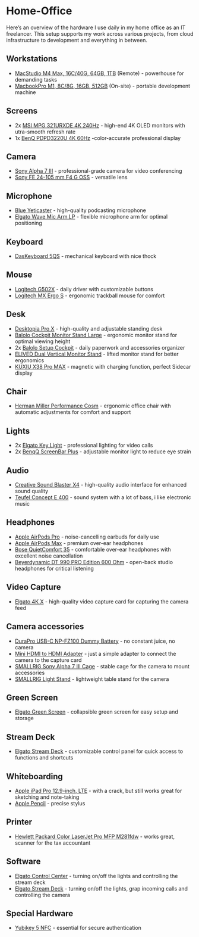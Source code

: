 # Home-Office

Here’s an overview of the hardware I use daily in my home office as an IT freelancer. This setup supports my work across various projects, from cloud infrastructure to development and everything in between.

## Workstations
- [MacStudio M4 Max, 16C/40G, 64GB, 1TB](https://www.apple.com/de/mac-studio/specs/) (Remote) - powerhouse for demanding tasks
- [MacbookPro M1, 8C/8G, 16GB, 512GB](https://support.apple.com/de-de/111893) (On-site) - portable development machine

## Screens
- 2x [MSI MPG 321URXDE 4K 240Hz](https://de.msi.com/Monitor/MPG-321URX-QD-OLED/) - high-end 4K OLED monitors with utra-smooth refresh rate
- 1x [BenQ PDPD3220U 4K 60Hz](https://www.benq.eu/de-de/monitor/professional/pd3220u.html) -color-accurate professional display

## Camera
- [Sony Alpha 7 III](https://www.sony.de/electronics/alpha7) - professional-grade camera for video conferencing
- [Sony FE 24-105 mm F4 G OSS](https://www.sony.de/electronics/kamera-objektive/sel24105g) - versatile lens

## Microphone
- [Blue Yeticaster](https://www.logitechg.com/de-de/products/streaming-gear/yeti-premium-usb-microphone.988-000229.html) - high-quality podcasting microphone
- [Elgato Wave Mic Arm LP](https://www.elgato.com/de/de/p/wave-mic-arm-lp) - flexible microphone arm for optimal positioning

## Keyboard
- [DasKeyboard 5QS](https://www.daskeyboard.com/de/p/5qs-smart-rgb-mechanical-keyboard/) - mechanical keyboard with nice thock

## Mouse
- [Logitech G502X](https://www.logitechg.com/de-de/products/gaming-mice/g502-x-wired-lightforce.html) - daily driver with customizable buttons
- [Logitech MX Ergo S](https://www.logitech.com/de-de/shop/p/mx-ergo-s-wireless-trackball-mouse) - ergonomic trackball mouse for comfort

## Desk
- [Desktopia Pro X](https://www.ergotopia.de/ergonomie-shop/hoehenverstellbarer-schreibtisch/desktopia-pro-x) - high-quality and adjustable standing desk
- [Balolo Cockpit Monitor Stand Large](https://www.balolo.de/en/products/setup-cockpit-large) - ergonomic monitor stand for optimal viewing height
- 2x [Balolo Setup Cockpit](https://www.balolo.de/en/products/tray-for-setup-cockpit) - daily paperwork and accessories organizer
- [ELIVED Dual Vertical Monitor Stand](https://www.amazon.de/dp/B0C9J6Z3TQ) - lifted monitor stand for better ergonomics
- [KUXIU X38 Pro MAX](https://kuxiu.co/de/products/kuxiu-x38-pro-max-ipad-stand) - magnetic with charging function, perfect Sidecar display

## Chair
- [Herman Miller Performance Cosm](https://www.hermanmiller.com/de_de/products/seating/office-chairs/cosm-chairs/) - ergonomic office chair with automatic adjustments for comfort and support

## Lights
- 2x [Elgato Key Light](https://www.elgato.com/de/de/p/key-light) - professional lighting for video calls
- 2x [BenqQ ScreenBar Plus](https://www.benq.eu/de-de/lighting/monitor-light/screenbar-plus.html) - adjustable monitor light to reduce eye strain

## Audio
- [Creative Sound Blaster X4](https://de.creative.com/p/sound-blaster/sound-blaster-x4) - high-quality audio interface for enhanced sound quality
- [Teufel Concept E 400](https://teufel.de/concept-e-400-digital-51-set-100167000) - sound system with a lot of bass, i like electronic music

## Headphones
- [Apple AirPods Pro](https://www.apple.com/de/airpods-pro/) - noise-cancelling earbuds for daily use
- [Apple AirPods Max](https://www.apple.com/de/airpods-max/) - premium over-ear headphones
- [Bose QuietComfort 35](https://www.bose.de/de_de/products/headphones/over_ear_headphones/quietcomfort-35-wireless-ii.html#v=qc35_ii_black) - comfortable over-ear headphones with excellent noise cancellation
- [Beyerdynamic DT 990 PRO Edition 600 Ohm](https://www.beyerdynamic.de/p/dt-990-edition-600-ohm) - open-back studio headphones for critical listening

## Video Capture
- [Elgato 4K X](https://www.elgato.com/de/de/p/game-capture-4k-x) - high-quality video capture card for capturing the camera feed

## Camera accessories
- [DuraPro USB-C NP-FZ100 Dummy Battery](https://www.amazon.de/dp/B0F3DLR3GK) - no constant juice, no camera
- [Mini HDMI to HDMI Adapter](https://www.smallrig.com/de/smallrig-ultra-slim-4k-hdmi-adapter-cable-d-to-a-3021.html) - just a simple adapter to connect the camera to the capture card
- [SMALLRIG Sony Alpha 7 III Cage](https://www.smallrig.com/de/SmallRig-Cage-for-Sony-Alpha-7-III-Alpha-7R-III-2087D.html) - stable cage for the camera to mount accessories
- [SMALLRIG Light Stand](https://www.amazon.de//dp/B09FLPGMNJ) - lightweight table stand for the camera

## Green Screen
- [Elgato Green Screen](https://www.elgato.com/de/gaming/green-screen) - collapsible green screen for easy setup and storage

## Stream Deck
- [Elgato Stream Deck](https://www.elgato.com/de/gaming/stream-deck) - customizable control panel for quick access to functions and shortcuts


## Whiteboarding
- [Apple iPad Pro 12.9-inch, LTE](https://www.apple.com/de/ipad-pro/) - with a crack, but still works great for sketching and note-taking
- [Apple Pencil](https://www.apple.com/de/apple-pencil/) - precise stylus

## Printer
- [Hewlett Packard Color LaserJet Pro MFP M281fdw](https://www.amazon.de/HP-LaserJet-Multifunktions-Farblaserdrucker-Laserdrucker-kopieren/dp/B075GLXBC1) - works great, scanner for the tax accountant

## Software
- [Elgato Control Center](https://www.elgato.com/de/gaming/downloads) - turning on/off the lights and controlling the stream deck
- [Elgato Stream Deck](https://www.elgato.com/de/gaming/downloads) - turning on/off the lights, grap incoming calls and controlling the camera

## Special Hardware
- [Yubikey 5 NFC](https://www.yubico.com/de/product/yubikey-5-series/yubikey-5-nfc/) - essential for secure authentication
